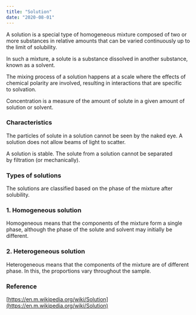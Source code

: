 ```yaml
---
title: "Solution"
date: "2020-08-01"
---
```


A solution is a special type of homogeneous mixture composed of two or more substances in relative amounts that can be varied continuously up to the limit of solubility.

In such a mixture, a solute is a substance dissolved in another substance, known as a solvent. 

The mixing process of a solution happens at a scale where the effects of chemical polarity are involved, resulting in interactions that are specific to solvation. 

Concentration is a measure of the amount of solute in a given amount of solution or solvent.

### Characteristics

The particles of solute in a solution cannot be seen by the naked eye. A solution does not allow beams of light to scatter.

A solution is stable. The solute from a solution cannot be separated by filtration (or mechanically).

### Types of solutions

The solutions are classified based on the phase of the mixture after solubility.

### 1\. Homogeneous solution

Homogeneous means that the components of the mixture form a single phase, although the phase of the solute and solvent may initially be different.

### 2\. Heterogeneous solution

Heterogeneous means that the components of the mixture are of different phase. In this, the proportions vary throughout the sample.

### Reference

[https://en.m.wikipedia.org/wiki/Solution](https://en.m.wikipedia.org/wiki/Solution)
